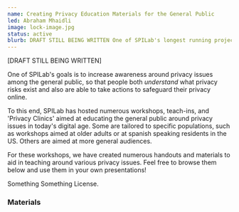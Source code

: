 ```yaml
---
name: Creating Privacy Education Materials for the General Public
led: Abraham Mhaidli
image: lock-image.jpg
status: active
blurb: DRAFT STILL BEING WRITTEN One of SPILab's longest running projects, the aim of which is to create educational materials to educate the general public around various privacy and security related issues.
---
```



\[DRAFT STILL BEING WRITTEN\]

One of SPILab's goals is to increase awareness around privacy issues among the general public, so that people both _understand_ what privacy risks exist and also are able to take actions to safeguard their privacy online.

To this end, SPILab has hosted numerous workshops, teach-ins, and 'Privacy Clinics' aimed at educating the general public around privacy issues in today's digital age. Some are tailored to specific populations, such as workshops aimed at older adults or at spanish speaking residents in the US. Others are aimed at more general audiences.

For these workshops, we have created numerous handouts and materials to aid in teaching around various privacy issues. Feel free to browse them below and use them in your own presentations!

Something Something License.

### Materials
